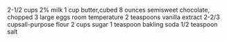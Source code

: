 2-1/2 cups 2% milk
1 cup butter,cubed
8 ounces semisweet chocolate, chopped
3 large eggs room temperature
2 teaspoons vanilla extract
2-2/3 cupsall-purpose flour
2 cups sugar
1 teaspoon bakling soda 
1/2 teaspoon salt

